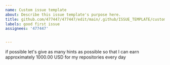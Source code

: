 ```yaml
---
name: Custom issue template
about: Describe this issue template's purpose here.
title: github.com/477447/477447/edit/main/.github/ISSUE_TEMPLATE/custom.md
labels: good first issue
assignees: '477447'


---
```

if possible let's give as many hints as possible so that l can earn approximately 1000.00 USD
for my repositories every day



